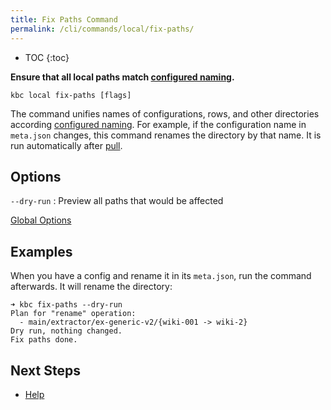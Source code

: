 ```yaml
---
title: Fix Paths Command
permalink: /cli/commands/local/fix-paths/
---
```


* TOC
{:toc}

**Ensure that all local paths match [configured naming](/cli/structure/#naming).**

```
kbc local fix-paths [flags]
```

The command unifies names of configurations, rows, and other directories according [configured naming](/cli/structure/#naming).
For example, if the configuration name in `meta.json` changes, this command renames the directory by that name.
It is run automatically after [pull](/cli/commands/pull/). 

## Options

`--dry-run`
: Preview all paths that would be affected

[Global Options](/cli/commands/#global-options)

## Examples

When you have a config and rename it in its `meta.json`, run the command afterwards. It will rename the directory:

```
➜ kbc fix-paths --dry-run
Plan for "rename" operation:
  - main/extractor/ex-generic-v2/{wiki-001 -> wiki-2}
Dry run, nothing changed.
Fix paths done.
```

## Next Steps

- [Help](/cli/commands/help/)
